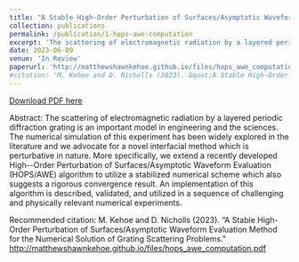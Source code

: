 ```yaml
---
title: "A Stable High-Order Perturbation of Surfaces/Asymptotic Waveform Evaluation Method for the Numerical Solution of Grating Scattering Problems"
collection: publications
permalink: /publication/1-hops-awe-computation
excerpt: 'The scattering of electromagnetic radiation by a layered periodic diffraction grating is an important model in engineering and the sciences. The numerical simulation of this experiment has been widely explored in the literature and we advocate for a novel interfacial method which is perturbative in nature. More specifically, we extend a recently developed High--Order Perturbation of Surfaces/Asymptotic Waveform Evaluation (HOPS/AWE) algorithm to utilize a stabilized numerical scheme which also suggests a rigorous convergence result. An implementation of this algorithm is described, validated, and utilized in a sequence of challenging and physically relevant numerical experiments.'
date: 2023-06-09
venue: 'In Review'
paperurl: 'http://matthewshawnkehoe.github.io/files/hops_awe_computation.pdf'
#citation: 'M. Kehoe and D. Nicholls (2023). &quot;A Stable High-Order Perturbation of Surfaces/Asymptotic Waveform Evaluation Method for the Numerical Solution of Grating Scattering Problems.&quot;'
---
```


[Download PDF here](http://matthewshawnkehoe.github.io/files/hops_awe_computation.pdf)

Abstract: The scattering of electromagnetic radiation by a layered periodic diffraction grating is an important model in engineering and the sciences. The numerical simulation of this experiment has been widely explored in the literature and we advocate for a novel interfacial method which is perturbative in nature. More specifically, we extend a recently developed High--Order Perturbation of Surfaces/Asymptotic Waveform Evaluation (HOPS/AWE) algorithm to utilize a stabilized numerical scheme which also suggests a rigorous convergence result. An implementation of this algorithm is described, validated, and utilized in a sequence of challenging and physically relevant numerical experiments.

Recommended citation: M. Kehoe and D. Nicholls (2023). “A Stable High-Order Perturbation of Surfaces/Asymptotic Waveform Evaluation Method for the Numerical Solution of Grating Scattering Problems." http://matthewshawnkehoe.github.io/files/hops_awe_computation.pdf
 